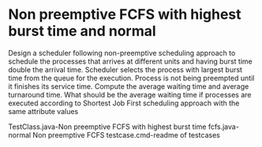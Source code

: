 # Non preemptive FCFS with highest burst time and normal
Design a scheduler following non-preemptive scheduling approach to schedule the processes that arrives at different units and having burst time double the arrival time. Scheduler selects the process with largest burst time from the queue for the execution. Process is not being preempted until it finishes its service time. Compute the average waiting time and average turnaround time. What should be the average waiting time if processes are executed according to Shortest Job First scheduling approach with the same attribute values

TestClass.java-Non preemptive FCFS with highest burst time
fcfs.java-normal Non preemptive FCFS
testcase.cmd-readme of testcases
